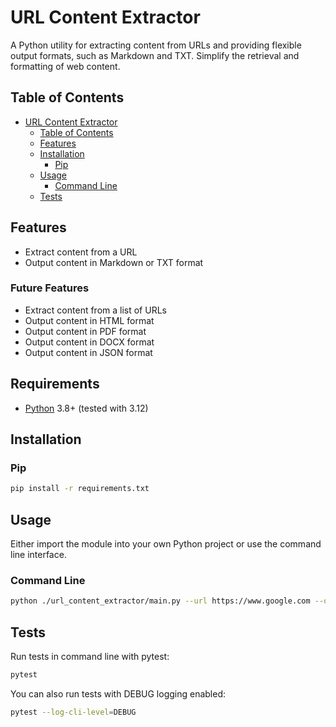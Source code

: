 # URL Content Extractor
A Python utility for extracting content from URLs and providing flexible output formats, such as Markdown and TXT. Simplify the retrieval and formatting of web content.

## Table of Contents
- [URL Content Extractor](#url-content-extractor)
  - [Table of Contents](#table-of-contents)
  - [Features](#features)
  - [Installation](#installation)
    - [Pip](#pip)
  - [Usage](#usage)
    - [Command Line](#command-line)
  - [Tests](#tests)

## Features
- Extract content from a URL
- Output content in Markdown or TXT format

### Future Features
- Extract content from a list of URLs
- Output content in HTML format
- Output content in PDF format
- Output content in DOCX format
- Output content in JSON format

## Requirements
- [Python](https://www.python.org/downloads/) 3.8+ (tested with 3.12)

## Installation

### Pip

```bash
pip install -r requirements.txt
```


## Usage
Either import the module into your own Python project or use the command line interface.
### Command Line

```bash
python ./url_content_extractor/main.py --url https://www.google.com --output markdown.md
```

## Tests

Run tests in command line with pytest:
```bash
pytest
```

You can also run tests with DEBUG logging enabled:
```bash
pytest --log-cli-level=DEBUG
```